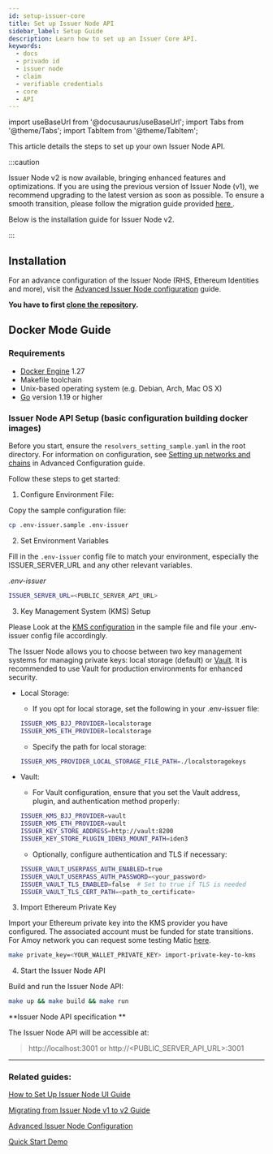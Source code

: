 ```yaml
---
id: setup-issuer-core
title: Set up Issuer Node API
sidebar_label: Setup Guide
description: Learn how to set up an Issuer Core API.
keywords:
  - docs
  - privado id
  - issuer node
  - claim
  - verifiable credentials
  - core
  - API
---
```


import useBaseUrl from '@docusaurus/useBaseUrl';
import Tabs from '@theme/Tabs';
import TabItem from '@theme/TabItem';

This article details the steps to set up your own Issuer Node API.

:::caution

Issuer Node v2 is now available, bringing enhanced features and optimizations. If you are using the previous version of Issuer Node (v1), we recommend upgrading to the latest version as soon as possible. To ensure a smooth transition, please follow the migration guide provided [<ins> here </ins>](migration-v1-v2.md/).

Below is the installation guide for Issuer Node v2.

:::

## Installation

For an advance configuration of the Issuer Node (RHS, Ethereum Identities and more), visit the [Advanced Issuer Node configuration](issuer-configuration.md#Advanced-Issuer-Node-configuration) guide.

**You have to first [clone the repository](https://github.com/0xoptimismID/issuer-node).**

## Docker Mode Guide

### Requirements

- [Docker Engine](https://docs.docker.com/engine/) 1.27
- Makefile toolchain
- Unix-based operating system (e.g. Debian, Arch, Mac OS X)
- [Go](https://go.dev/) version 1.19 or higher

### Issuer Node API Setup (basic configuration building docker images)

Before you start, ensure the `resolvers_setting_sample.yaml` in the root directory. For information on configuration, see [Setting up networks and chains](issuer-configuration.md#Advanced-Issuer-Node-configuration) in Advanced Configuration guide.

Follow these steps to get started:

1. Configure Environment File:

  Copy the sample configuration file:

```bash
cp .env-issuer.sample .env-issuer
```

2. Set Environment Variables

  Fill in the `.env-issuer` config file to match your environment, especially the ISSUER_SERVER_URL and any other relevant variables. 

  _.env-issuer_

  ```bash
  ISSUER_SERVER_URL=<PUBLIC_SERVER_API_URL>
  ```

3. Key Management System (KMS) Setup

  Please Look at the [KMS configuration](https://github.com/0xoptimismID/issuer-node/blob/main/.env-issuer.sample#L21) in the sample file and file your .env-issuer config file accordingly.

  The Issuer Node allows you to choose between two key management systems for managing private keys: local storage (default) or [Vault](https://www.vaultproject.io/). It is recommended to use Vault for production environments for enhanced security.

  - Local Storage:
    - If you opt for local storage, set the following in your .env-issuer file:

    ```bash
    ISSUER_KMS_BJJ_PROVIDER=localstorage
    ISSUER_KMS_ETH_PROVIDER=localstorage
    ```

    - Specify the path for local storage:

    ```bash
    ISSUER_KMS_PROVIDER_LOCAL_STORAGE_FILE_PATH=./localstoragekeys
    ```
  
  - Vault:
    - For Vault configuration, ensure that you set the Vault address, plugin, and authentication method properly:

    ```bash
    ISSUER_KMS_BJJ_PROVIDER=vault
    ISSUER_KMS_ETH_PROVIDER=vault
    ISSUER_KEY_STORE_ADDRESS=http://vault:8200
    ISSUER_KEY_STORE_PLUGIN_IDEN3_MOUNT_PATH=iden3
    ```

    - Optionally, configure authentication and TLS if necessary:

    ```bash
    ISSUER_VAULT_USERPASS_AUTH_ENABLED=true
    ISSUER_VAULT_USERPASS_AUTH_PASSWORD=<your_password>
    ISSUER_VAULT_TLS_ENABLED=false  # Set to true if TLS is needed
    ISSUER_VAULT_TLS_CERT_PATH=<path_to_certificate>
    ```



3. Import Ethereum Private Key

  Import your Ethereum private key into the KMS provider you have configured. The associated account must be funded for state transitions. For Amoy network you can request some testing Matic [here](https://www.alchemy.com/faucets/optimism-amoy).

  ```bash
  make private_key=<YOUR_WALLET_PRIVATE_KEY> import-private-key-to-kms
  ```

4. Start the Issuer Node API

  Build and run the Issuer Node API:
  ```bash
  make up && make build && make run
  ```

**Issuer Node API specification **

 The Issuer Node API will be accessible at:
 >http://localhost:3001 or http://<PUBLIC_SERVER_API_URL>:3001




---

### Related guides:

[How to Set Up Issuer Node UI Guide](setup-issuer-ui.md)

[Migrating from Issuer Node v1 to v2 Guide](migration-v1-v2.md)



[Advanced Issuer Node Configuration](issuer-configuration.md)

[Quick Start Demo](../quick-start-demo.md)
